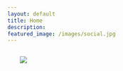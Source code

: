 ```yaml
---
layout: default
title: Home
description:
featured_image: /images/social.jpg
---
```


<div style="margin:  2em">
  <img src="/images/homepage4_small.jpg">
</div>
